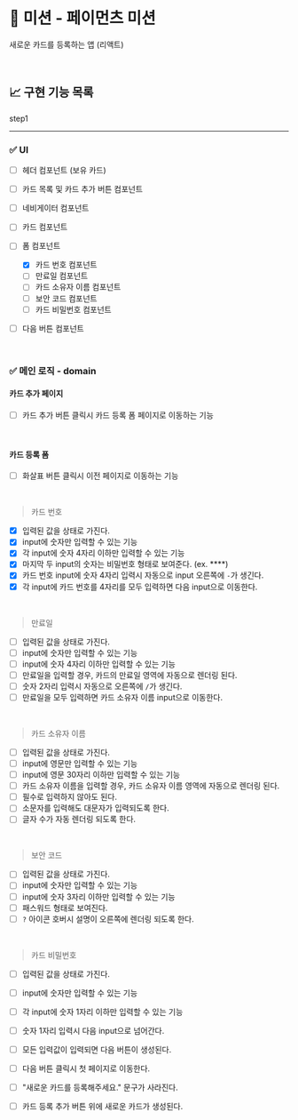 # 🚀 미션 - 페이먼츠 미션

새로운 카드를 등록하는 앱 (리액트)

<br>

## 📈 구현 기능 목록

step1

---

### ✅ UI

- [ ] 헤더 컴포넌트 (보유 카드)
- [ ] 카드 목록 및 카드 추가 버튼 컴포넌트
- [ ] 네비게이터 컴포넌트
- [ ] 카드 컴포넌트
- [ ] 폼 컴포넌트

  - [x] 카드 번호 컴포넌트
  - [ ] 만료일 컴포넌트
  - [ ] 카드 소유자 이름 컴포넌트
  - [ ] 보안 코드 컴포넌트
  - [ ] 카드 비밀번호 컴포넌트

- [ ] 다음 버튼 컴포넌트

<br>

### ✅ 메인 로직 - domain

#### 카드 추가 페이지

- [ ] 카드 추가 버튼 클릭시 카드 등록 폼 페이지로 이동하는 기능

<br>

#### 카드 등록 폼

- [ ] 화살표 버튼 클릭시 이전 페이지로 이동하는 기능

<br>

> 카드 번호

- [x] 입력된 값을 상태로 가진다.
- [x] input에 숫자만 입력할 수 있는 기능
- [x] 각 input에 숫자 4자리 이하만 입력할 수 있는 기능
- [x] 마지막 두 input의 숫자는 비밀번호 형태로 보여준다. (ex. \*\*\*\*)
- [x] 카드 번호 input에 숫자 4자리 입력시 자동으로 input 오른쪽에 `-`가 생긴다.
- [x] 각 input에 카드 번호를 4자리를 모두 입력하면 다음 input으로 이동한다.

<br>

> 만료일

- [ ] 입력된 값을 상태로 가진다.
- [ ] input에 숫자만 입력할 수 있는 기능
- [ ] input에 숫자 4자리 이하만 입력할 수 있는 기능
- [ ] 만료일을 입력할 경우, 카드의 만료일 영역에 자동으로 렌더링 된다.
- [ ] 숫자 2자리 입력시 자동으로 오른쪽에 `/`가 생긴다.
- [ ] 만료일을 모두 입력하면 카드 소유자 이름 input으로 이동한다.

<br>

> 카드 소유자 이름

- [ ] 입력된 값을 상태로 가진다.
- [ ] input에 영문만 입력할 수 있는 기능
- [ ] input에 영문 30자리 이하만 입력할 수 있는 기능
- [ ] 카드 소유자 이름을 입력할 경우, 카드 소유자 이름 영역에 자동으로 렌더링 된다.
- [ ] 필수로 입력하지 않아도 된다.
- [ ] 소문자를 입력해도 대문자가 입력되도록 한다.
- [ ] 글자 수가 자동 렌더링 되도록 한다.

<br>

> 보안 코드

- [ ] 입력된 값을 상태로 가진다.
- [ ] input에 숫자만 입력할 수 있는 기능
- [ ] input에 숫자 3자리 이하만 입력할 수 있는 기능
- [ ] 패스워드 형태로 보여진다.
- [ ] `?` 아이콘 호버시 설명이 오른쪽에 렌더링 되도록 한다.

<br>

> 카드 비밀번호

- [ ] 입력된 값을 상태로 가진다.
- [ ] input에 숫자만 입력할 수 있는 기능
- [ ] 각 input에 숫자 1자리 이하만 입력할 수 있는 기능
- [ ] 숫자 1자리 입력시 다음 input으로 넘어간다.

- [ ] 모든 입력값이 입력되면 다음 버튼이 생성된다.
- [ ] 다음 버튼 클릭시 첫 페이지로 이동한다.
- [ ] "새로운 카드를 등록해주세요." 문구가 사라진다.
- [ ] 카드 등록 추가 버튼 위에 새로운 카드가 생성된다.
